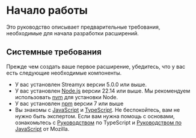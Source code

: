 # Начало работы

Это руководство описывает предварительные требования, необходимые для начала разработки расширений.

## Системные требования

Прежде чем создать ваше первое расширение, убедитесь, что у вас есть следующие необходимые компоненты.

- У вас установлен Streamyx версии 5.0.0 или выше.
- У вас установлен [Node.js](https://nodejs.org) версии 22.14 или выше. Мы рекомендуем использовать [nvm](https://github.com/nvm-sh/nvm) для установки Node.
- У вас установлен [npm](http://npmjs.com) версии 7 или выше
- Вы знакомы с [JavaScript](https://developer.mozilla.org/ru/docs/Web/JavaScript) и [TypeScript](https://www.typescriptlang.org). Не беспокойтесь, вам не нужно быть экспертом. Если вам нужна помощь с основами, ознакомьтесь с [Руководством](https://www.typescriptlang.org/docs/handbook/intro.html) по TypeScript и [Руководством по JavaScript](https://developer.mozilla.org/ru/docs/Web/JavaScript/Guide) от Mozilla.
